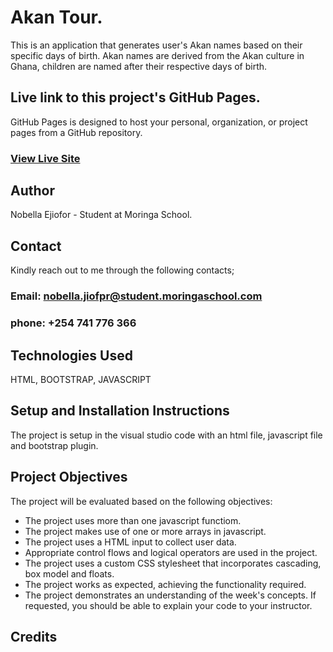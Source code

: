 # Akan Tour.
This is an application that generates user's Akan names based on their specific days of birth. Akan names are derived from the Akan culture in Ghana, children are named after their respective days of birth.

## Live link to this project's GitHub Pages.
GitHub Pages is designed to host your personal, organization, or project pages from a GitHub repository.
### [View Live Site](https://marcos8060.github.io/Ghanaian-AKan-Names/)


## Author
 Nobella Ejiofor - Student at Moringa School.

 ## Contact
 Kindly reach out to me through the following contacts;

 ### Email: nobella.jiofpr@student.moringaschool.com
 ### phone: +254 741 776 366

 ## Technologies Used
 HTML, BOOTSTRAP, JAVASCRIPT

 ## Setup and Installation Instructions
 The project is setup in the visual studio code with an html file, javascript file and bootstrap plugin.

 ## Project Objectives
 The project will be evaluated based on the following objectives:

* The project uses more than one javascript functiom.
* The project makes use of one or more arrays in javascript.
* The project uses a  HTML input to collect user data.
* Appropriate control flows and logical operators are used in the project.
* The project uses a custom CSS stylesheet that incorporates cascading, box model and floats.
* The project works as expected, achieving the functionality required.
* The project demonstrates an understanding of the week's concepts. If requested, you should be able    to explain your code to your instructor.

## Credits
